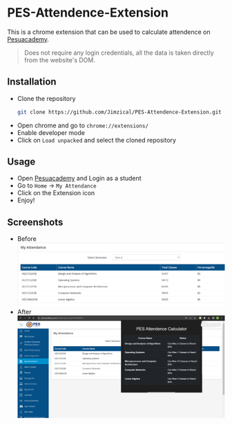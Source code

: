 # PES-Attendence-Extension

This is a chrome extension that can be used to calculate attendence on [Pesuacademy](https://www.pesuacademy.com/).
> Does not require any login credentials, all the data is taken directly from the website's DOM.
## Installation

- Clone the repository
    ```bash
    git clone https://github.com/Jimzical/PES-Attendence-Extension.git
    ```
- Open chrome and go to `chrome://extensions/`
- Enable developer mode
- Click on `Load unpacked` and select the cloned repository

## Usage

- Open [Pesuacademy](https://www.pesuacademy.com/) and Login as a student
- Go to `Home` -> `My Attendance`
- Click on the Extension icon
- Enjoy!

## Screenshots
- Before
![Screenshot 1](https://github.com/Jimzical/PES-Attendence-Extension/blob/media/actual.png?raw=true)
- After
![Screenshot 2](https://github.com/Jimzical/PES-Attendence-Extension/blob/media/done.png?raw=true)

